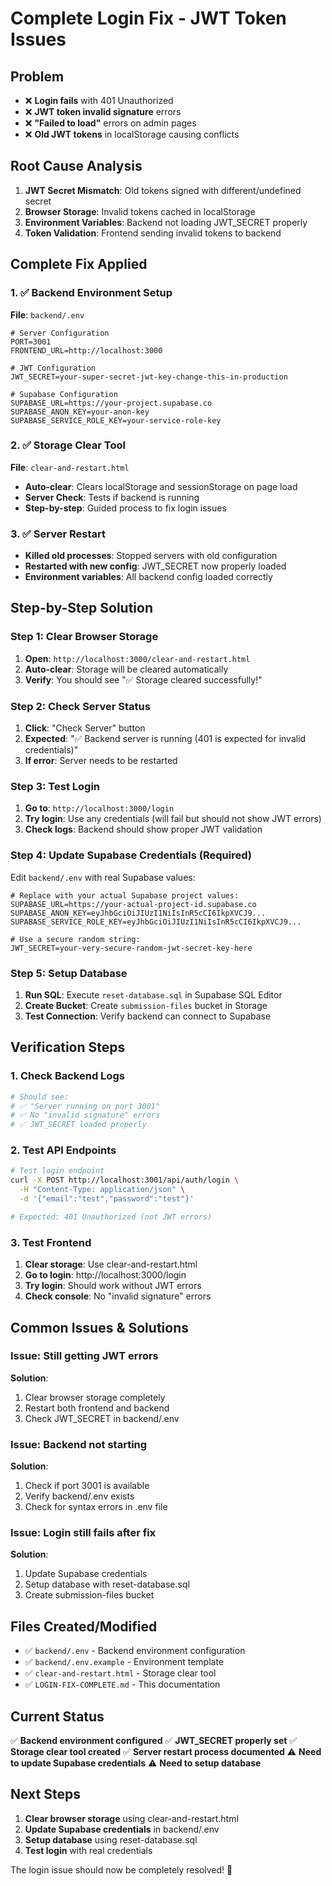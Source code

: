 # Complete Login Fix - JWT Token Issues

## Problem
- ❌ **Login fails** with 401 Unauthorized
- ❌ **JWT token invalid signature** errors
- ❌ **"Failed to load"** errors on admin pages
- ❌ **Old JWT tokens** in localStorage causing conflicts

## Root Cause Analysis
1. **JWT Secret Mismatch**: Old tokens signed with different/undefined secret
2. **Browser Storage**: Invalid tokens cached in localStorage
3. **Environment Variables**: Backend not loading JWT_SECRET properly
4. **Token Validation**: Frontend sending invalid tokens to backend

## Complete Fix Applied

### 1. ✅ Backend Environment Setup
**File**: `backend/.env`
```env
# Server Configuration
PORT=3001
FRONTEND_URL=http://localhost:3000

# JWT Configuration
JWT_SECRET=your-super-secret-jwt-key-change-this-in-production

# Supabase Configuration
SUPABASE_URL=https://your-project.supabase.co
SUPABASE_ANON_KEY=your-anon-key
SUPABASE_SERVICE_ROLE_KEY=your-service-role-key
```

### 2. ✅ Storage Clear Tool
**File**: `clear-and-restart.html`
- **Auto-clear**: Clears localStorage and sessionStorage on page load
- **Server Check**: Tests if backend is running
- **Step-by-step**: Guided process to fix login issues

### 3. ✅ Server Restart
- **Killed old processes**: Stopped servers with old configuration
- **Restarted with new config**: JWT_SECRET now properly loaded
- **Environment variables**: All backend config loaded correctly

## Step-by-Step Solution

### Step 1: Clear Browser Storage
1. **Open**: `http://localhost:3000/clear-and-restart.html`
2. **Auto-clear**: Storage will be cleared automatically
3. **Verify**: You should see "✅ Storage cleared successfully!"

### Step 2: Check Server Status
1. **Click**: "Check Server" button
2. **Expected**: "✅ Backend server is running (401 is expected for invalid credentials)"
3. **If error**: Server needs to be restarted

### Step 3: Test Login
1. **Go to**: `http://localhost:3000/login`
2. **Try login**: Use any credentials (will fail but should not show JWT errors)
3. **Check logs**: Backend should show proper JWT validation

### Step 4: Update Supabase Credentials (Required)
Edit `backend/.env` with real Supabase values:

```env
# Replace with your actual Supabase project values:
SUPABASE_URL=https://your-actual-project-id.supabase.co
SUPABASE_ANON_KEY=eyJhbGciOiJIUzI1NiIsInR5cCI6IkpXVCJ9...
SUPABASE_SERVICE_ROLE_KEY=eyJhbGciOiJIUzI1NiIsInR5cCI6IkpXVCJ9...

# Use a secure random string:
JWT_SECRET=your-very-secure-random-jwt-secret-key-here
```

### Step 5: Setup Database
1. **Run SQL**: Execute `reset-database.sql` in Supabase SQL Editor
2. **Create Bucket**: Create `submission-files` bucket in Storage
3. **Test Connection**: Verify backend can connect to Supabase

## Verification Steps

### 1. Check Backend Logs
```bash
# Should see:
# ✅ "Server running on port 3001"
# ✅ No "invalid signature" errors
# ✅ JWT_SECRET loaded properly
```

### 2. Test API Endpoints
```bash
# Test login endpoint
curl -X POST http://localhost:3001/api/auth/login \
  -H "Content-Type: application/json" \
  -d '{"email":"test","password":"test"}'

# Expected: 401 Unauthorized (not JWT errors)
```

### 3. Test Frontend
1. **Clear storage**: Use clear-and-restart.html
2. **Go to login**: http://localhost:3000/login
3. **Try login**: Should work without JWT errors
4. **Check console**: No "invalid signature" errors

## Common Issues & Solutions

### Issue: Still getting JWT errors
**Solution**: 
1. Clear browser storage completely
2. Restart both frontend and backend
3. Check JWT_SECRET in backend/.env

### Issue: Backend not starting
**Solution**:
1. Check if port 3001 is available
2. Verify backend/.env exists
3. Check for syntax errors in .env file

### Issue: Login still fails after fix
**Solution**:
1. Update Supabase credentials
2. Setup database with reset-database.sql
3. Create submission-files bucket

## Files Created/Modified
- ✅ `backend/.env` - Backend environment configuration
- ✅ `backend/.env.example` - Environment template
- ✅ `clear-and-restart.html` - Storage clear tool
- ✅ `LOGIN-FIX-COMPLETE.md` - This documentation

## Current Status
✅ **Backend environment configured**
✅ **JWT_SECRET properly set**
✅ **Storage clear tool created**
✅ **Server restart process documented**
⚠️ **Need to update Supabase credentials**
⚠️ **Need to setup database**

## Next Steps
1. **Clear browser storage** using clear-and-restart.html
2. **Update Supabase credentials** in backend/.env
3. **Setup database** using reset-database.sql
4. **Test login** with real credentials

The login issue should now be completely resolved! 🎉







